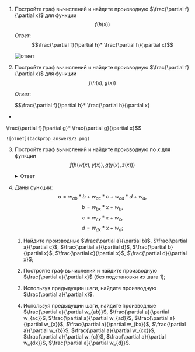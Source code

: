 1. Постройте граф вычислений и найдите производную $\frac{\partial f}{\partial x}$ для функции $$f(h(x))$$

    *Ответ*:
    $$\frac{\partial f}{\partial h}*
\frac{\partial h}{\partial x}$$
    
    ![ответ](backprop_answers/1.png)


2. Постройте граф вычислений и найдите производную $\frac{\partial f}{\partial x}$ для функции $$f(h(x), g(x))$$

    *Ответ*:
    
    $$\frac{\partial f}{\partial h}*
\frac{\partial h}{\partial x} 
+ 
\frac{\partial f}{\partial g}*
\frac{\partial g}{\partial x}$$

    ![ответ](backprop_answers/2.png)


3. Постройте граф вычислений и найдите производную по $x$ для функции $$f(h(w(x), y(x)), g(y(x), z(x)))$$

    <details>
      <summary markdown="span">Ответ</summary>

      $$\frac{\partial f}{\partial h}*(
      \frac{\partial h}{\partial w}*\frac{\partial w}{\partial x}+
      \frac{\partial h}{\partial y}*\frac{\partial y}{\partial x})
      + 
      \frac{\partial f}{\partial g}*(
      \frac{\partial g}{\partial y}*\frac{\partial y}{\partial x}
      +
      \frac{\partial g}{\partial z}**\frac{\partial z}{\partial x})$$

      ![ответ](backprop_answers/3.png)
    </details>
    
4. Даны функции: 
    $$a=w_{ab}*b+w_{ac}*c+w_{ad}*d+w_{a},$$
    $$b=w_{bx}*x+w_{b},$$
    $$c=w_{cx}*x+w_{c},$$
    $$d=w_{dx}*x+w_{d};$$
    
    1) Найдите производные $\frac{\partial a}{\partial b}$, $\frac{\partial a}{\partial c}$, $\frac{\partial a}{\partial d}$, $\frac{\partial b}{\partial x}$, $\frac{\partial c}{\partial x}$, $\frac{\partial d}{\partial x}$;
    
    2) Постройте граф вычислений и найдите производную $\frac{\partial a}{\partial x}$ (без подстановки из шага 1);
    
    3) Используя предыдущии шаги, найдите производную $\frac{\partial a}{\partial x}$.
    
    4) Используя предыдущии шаги, найдите производные $\frac{\partial a}{\partial w_{ab}}$, $\frac{\partial a}{\partial w_{ac}}$, $\frac{\partial a}{\partial w_{ad}}$, $\frac{\partial a}{\partial w_{a}}$, $\frac{\partial a}{\partial w_{bx}}$, $\frac{\partial a}{\partial w_{b}}$, $\frac{\partial a}{\partial w_{cx}}$, $\frac{\partial a}{\partial w_{c}}$, $\frac{\partial a}{\partial w_{dx}}$, $\frac{\partial a}{\partial w_{d}}$.